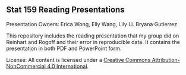 ## Stat 159 Reading Presentations

Presentation Owners: Erica Wong, Elly Wang, Lily Li. Bryana Gutierrez

This repository includes the reading presentation that my group did on Reinhart and Rogoff and their error in reproducible data. It contains the presentation in both PDF and PowerPoint form.

License: All content is licensed under a [Creative Commons Attribution-NonCommercial 4.0 International](https://creativecommons.org/licenses/by-nc/4.0/legalcode). 
